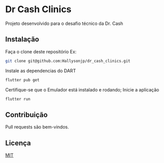 # Dr Cash Clinics

Projeto desenvolvido para o desafio técnico da Dr. Cash


## Instalação

Faça o clone deste repositório Ex:

```bash
git clone git@github.com:Hallysonjp/dr_cash_clinics.git
```

Instale as dependencias do DART
```bash
flutter pub get
```
Certifique-se que o Emulador está instalado e rodando;
Inicie a aplicação
```bash
flutter run
```


## Contribuição
Pull requests são bem-vindos.


## Licença
[MIT](https://choosealicense.com/licenses/mit/)